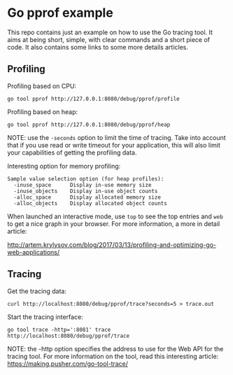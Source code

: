 # Go pprof example

This repo contains just an example on how to use the Go tracing tool. It aims at being short, simple, with clear commands and a short piece of code. It also contains some links to some more details articles. 

## Profiling 

Profiling based on CPU: 

```
go tool pprof http://127.0.0.1:8080/debug/pprof/profile
```

Profiling based on heap:

```
go tool pprof http://127.0.0.1:8080/debug/pprof/heap
```

NOTE: use the `-seconds` option to limit the time of tracing. Take into account that if you use read or write timeout for your application, this will also limit your capabilities of getting the profiling data. 

Interesting option for memory profiling: 

```
Sample value selection option (for heap profiles):
  -inuse_space      Display in-use memory size
  -inuse_objects    Display in-use object counts
  -alloc_space      Display allocated memory size
  -alloc_objects    Display allocated object counts
```

When launched an interactive mode, use `top` to see the top entries and `web` to get a nice graph in your browser. 
For more information, a more in detail article: 

http://artem.krylysov.com/blog/2017/03/13/profiling-and-optimizing-go-web-applications/

## Tracing 

Get the tracing data: 

```
curl http://localhost:8080/debug/pprof/trace?seconds=5 > trace.out
```

Start the tracing interface: 

```
go tool trace -http=':8081' trace http://localhost:8080/debug/pprof/trace
```

NOTE: the -http option specifies the address to use for the Web API for the tracing tool. For more information on the tool, read this interesting article: https://making.pusher.com/go-tool-trace/

